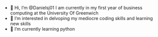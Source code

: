 - 👋 Hi, I’m @Danielsj01 I am currently in my first year of business computing at the University Of Greenwich
- 👀 I’m interested in delvoping my mediocre coding skills and learning new skills
- 🌱 I’m currently learning python

<!---
Danielsj01/Danielsj01 is a ✨ special ✨ repository because its `README.md` (this file) appears on your GitHub profile.
You can click the Preview link to take a look at your changes.
--->
